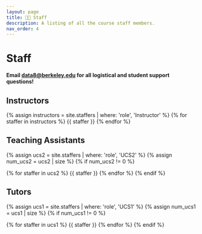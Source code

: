 ```yaml
---
layout: page
title: 🧑‍🏫 Staff
description: A listing of all the course staff members.
nav_order: 4
---
```


# **Staff**

**Email [data8@berkeley.edu](mailto:data8@berkeley.edu) for all logistical and student support questions!**

<!-- Staff information is stored in the `_staffers` directory and rendered according to the layout file, `_layouts/staffer.html`. -->

<!-- <p style="font-size:30px">Note: This page is under construction.</p> -->

<!-- <p style="font-size:30px">Please check back soon for an updated staff roster!</p> -->

## Instructors

<div class="role flex">
{% assign instructors = site.staffers | where: 'role', 'Instructor' %}
{% for staffer in instructors %}
{{ staffer }}
{% endfor %}
</div>

## Teaching Assistants

{% assign ucs2 = site.staffers | where: 'role', 'UCS2' %}
{% assign num_ucs2 = ucs2 | size %}
{% if num_ucs2 != 0 %}

<div class="role flex">
{% for staffer in ucs2 %}
{{ staffer }}
{% endfor %}
{% endif %}
</div>

## Tutors

{% assign ucs1 = site.staffers | where: 'role', 'UCS1' %}
{% assign num_ucs1 = ucs1 | size %}
{% if num_ucs1 != 0 %}

<div class="role flex">
{% for staffer in ucs1 %}
{{ staffer }}
{% endfor %}
{% endif %}
</div>
